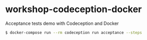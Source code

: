 # workshop-codeception-docker
Acceptance tests demo with Codeception and Docker

```bash
$ docker-compose run --rm codeception run acceptance --steps
